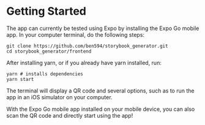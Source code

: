 # Getting Started

The app can currently be tested using Expo by installing the Expo Go mobile app. In your computer terminal, do the following steps:
```
git clone https://github.com/ben594/storybook_generator.git
cd storybook_generator/frontend
```

After installing yarn, or if you already have yarn installed, run:
```
yarn # installs dependencies
yarn start
```

The terminal will display a QR code and several options, such as to run the app in an iOS simulator on your computer.

With the Expo Go mobile app installed on your mobile device, you can also scan the QR code and directly start using the app!